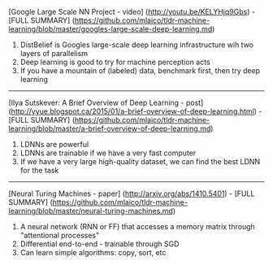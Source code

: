 [Google Large Scale NN Project - video] (http://youtu.be/KELYHjq9Gbs) - [FULL SUMMARY] (https://github.com/mlaico/tldr-machine-learning/blob/master/googles-large-scale-deep-learning.md)
 1. DistBelief is Googles large-scale deep learning infrastructure wih two layers of parallelism
 2. Deep learning is good to try for machine perception acts
 3. If you have a mountain of (labeled) data, benchmark first, then try deep learning
 
***
 
[Ilya Sutskever: A Brief Overview of Deep Learning - post] (http://yyue.blogspot.ca/2015/01/a-brief-overview-of-deep-learning.html) - [FULL SUMMARY] (https://github.com/mlaico/tldr-machine-learning/blob/master/a-brief-overview-of-deep-learning.md)
 1. LDNNs are powerful
 2. LDNNs are trainable if we have a very fast computer
 3. If we have a very large high-quality dataset, we can find the best LDNN for the task
 
***

[Neural Turing Machines - paper] (http://arxiv.org/abs/1410.5401) - [FULL SUMMARY] (https://github.com/mlaico/tldr-machine-learning/blob/master/neural-turing-machines.md)
 1. A neural network (RNN or FF) that accesses a memory matrix through "attentional processes"
 2. Differential end-to-end - trainable through SGD
 3. Can learn simple algorithms: copy, sort, etc
 
   